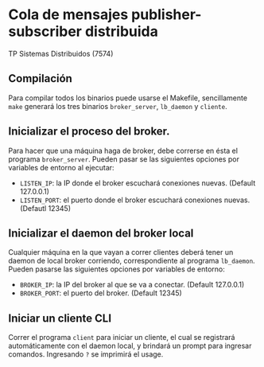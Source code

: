 # Cola de mensajes publisher-subscriber distribuida

TP Sistemas Distribuidos (7574)

## Compilación

Para compilar todos los binarios puede usarse el Makefile, sencillamente `make` generará los tres binarios `broker_server`, `lb_daemon` y `cliente`.

## Inicializar el proceso del broker.

Para hacer que una máquina haga de broker, debe correrse en ésta el programa `broker_server`.
Pueden pasar se las siguientes opciones por variables de entorno al ejecutar:
  - `LISTEN_IP`: la IP donde el broker escuchará conexiones nuevas. (Default 127.0.0.1)
  - `LISTEN_PORT`: el puerto donde el broker escuchará conexiones nuevas. (Defautl 12345)

## Inicializar el daemon del broker local

Cualquier máquina en la que vayan a correr clientes deberá tener un daemon de local broker corriendo, correspondiente al programa `lb_daemon`.
Pueden pasarse las siguientes opciones por variables de entorno:
  - `BROKER_IP`: la IP del broker al que se va a conectar. (Default 127.0.0.1)
  - `BROKER_PORT`: el puerto del broker. (Default 12345)

## Iniciar un cliente CLI

Correr el programa `client` para iniciar un cliente, el cual se registrará automáticamente con el daemon local, y brindará un prompt para ingresar comandos.
Ingresando `?` se imprimirá el usage.
